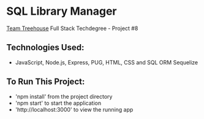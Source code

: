 # SQL Library Manager

<a href="https://teamtreehouse.com" target="_blank">Team Treehouse</a> Full Stack Techdegree - Project #8

## Technologies Used:

* JavaScript, Node.js, Express, PUG, HTML, CSS and SQL ORM Sequelize

## To Run This Project:

* 'npm install' from the project directory
* 'npm start' to start the application
* 'http://localhost:3000' to view the running app
